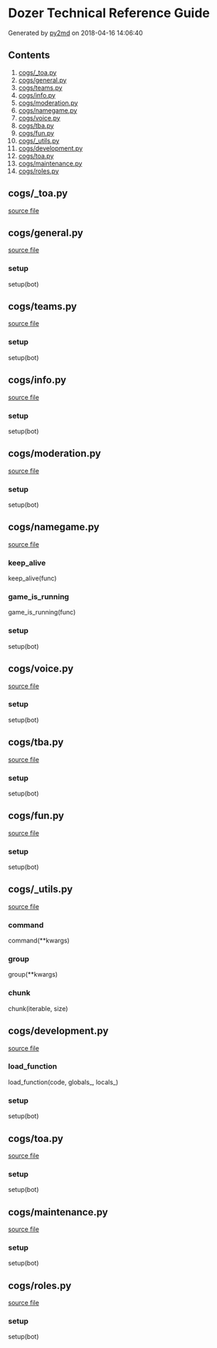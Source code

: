 # Dozer Technical Reference Guide
Generated by [py2md](https://github.com/gbowerman/py2md) on 2018-04-16 14:06:40 

## Contents
1. [cogs/_toa.py](#cogs/_toapy)
2. [cogs/general.py](#cogs/generalpy)
3. [cogs/teams.py](#cogs/teamspy)
4. [cogs/info.py](#cogs/infopy)
5. [cogs/moderation.py](#cogs/moderationpy)
6. [cogs/namegame.py](#cogs/namegamepy)
7. [cogs/voice.py](#cogs/voicepy)
8. [cogs/tba.py](#cogs/tbapy)
9. [cogs/fun.py](#cogs/funpy)
10. [cogs/_utils.py](#cogs/_utilspy)
11. [cogs/development.py](#cogs/developmentpy)
12. [cogs/toa.py](#cogs/toapy)
13. [cogs/maintenance.py](#cogs/maintenancepy)
14. [cogs/roles.py](#cogs/rolespy)
## cogs/_toa.py
[source file](cogs/_toa.py)
## cogs/general.py
[source file](cogs/general.py)
### setup
setup(bot)

## cogs/teams.py
[source file](cogs/teams.py)
### setup
setup(bot)

## cogs/info.py
[source file](cogs/info.py)
### setup
setup(bot)

## cogs/moderation.py
[source file](cogs/moderation.py)
### setup
setup(bot)

## cogs/namegame.py
[source file](cogs/namegame.py)
### keep_alive
keep_alive(func)

### game_is_running
game_is_running(func)

### setup
setup(bot)

## cogs/voice.py
[source file](cogs/voice.py)
### setup
setup(bot)

## cogs/tba.py
[source file](cogs/tba.py)
### setup
setup(bot)

## cogs/fun.py
[source file](cogs/fun.py)
### setup
setup(bot)

## cogs/_utils.py
[source file](cogs/_utils.py)
### command
command(**kwargs)

### group
group(**kwargs)

### chunk
chunk(iterable, size)

## cogs/development.py
[source file](cogs/development.py)
### load_function
load_function(code, globals_, locals_)

### setup
setup(bot)

## cogs/toa.py
[source file](cogs/toa.py)
### setup
setup(bot)

## cogs/maintenance.py
[source file](cogs/maintenance.py)
### setup
setup(bot)

## cogs/roles.py
[source file](cogs/roles.py)
### setup
setup(bot)

